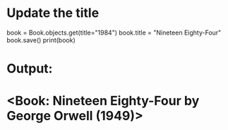 # Update the title
book = Book.objects.get(title="1984")
book.title = "Nineteen Eighty-Four"
book.save()
print(book)

# Output:
# <Book: Nineteen Eighty-Four by George Orwell (1949)>
